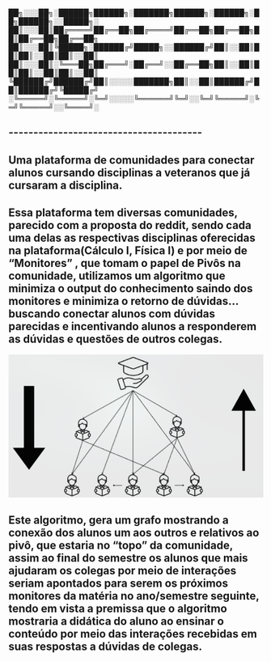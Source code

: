 
██╗░░░██╗░██████╗██████╗░███████╗██████╗░██████╗░██╗██████╗░░█████╗░
██║░░░██║██╔════╝██╔══██╗██╔════╝██╔══██╗██╔══██╗██║██╔══██╗██╔══██╗
██║░░░██║╚█████╗░██████╔╝█████╗░░██████╔╝██║░░██║██║██║░░██║██║░░██║
██║░░░██║░╚═══██╗██╔═══╝░██╔══╝░░██╔══██╗██║░░██║██║██║░░██║██║░░██║
╚██████╔╝██████╔╝██║░░░░░███████╗██║░░██║██████╔╝██║██████╔╝╚█████╔╝
░╚═════╝░╚═════╝░╚═╝░░░░░╚══════╝╚═╝░░╚═╝╚═════╝░╚═╝╚═════╝░░╚════╝░
## ---------------------------------------




## Uma plataforma de comunidades para conectar alunos cursando disciplinas a veteranos que já cursaram a disciplina. 

## Essa plataforma tem diversas comunidades, parecido com a proposta do reddit, sendo cada uma delas as respectivas disciplinas oferecidas na plataforma(Cálculo I, Física I) e por meio de “Monitores” , que tomam o papel de Pivôs na comunidade, utilizamos um algoritmo que minimiza o output do conhecimento saindo dos monitores e minimiza o retorno de dúvidas… buscando conectar alunos com dúvidas parecidas e incentivando alunos a responderem as dúvidas e questões de outros colegas.


![Alt text](Info/main_info.png)

## Este algoritmo, gera um grafo mostrando a conexão dos alunos um aos outros e relativos ao pivô, que estaria no “topo” da comunidade, assim ao final do semestre os alunos que mais ajudaram os colegas por meio de interações seriam apontados para serem os próximos monitores da matéria no ano/semestre seguinte, tendo em vista a premissa que o algoritmo mostraria a didática do aluno ao ensinar o conteúdo por meio das interações recebidas em suas respostas a dúvidas de colegas.

